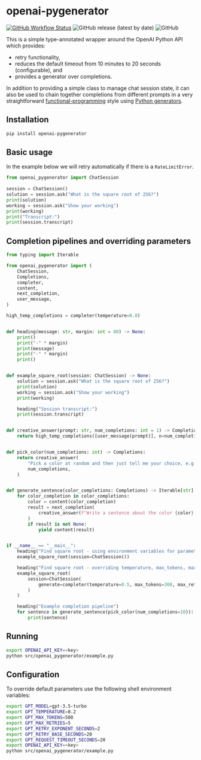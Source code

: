 # openai-pygenerator

[![GitHub Workflow Status](https://github.com/phelps-sg/openai-pygenerator/actions/workflows/python-package.yml/badge.svg)](https://github.com/phelps-sg/openai-pygenerator/actions/workflows/python-package.yml)
![GitHub release (latest by date)](https://img.shields.io/github/v/release/phelps-sg/openai-pygenerator)
![GitHub](https://img.shields.io/github/license/phelps-sg/openai-pygenerator?color=blue)

This is a simple type-annotated wrapper around the OpenAI Python API which provides:
- retry functionality,
- reduces the default timeout from 10 minutes to 20 seconds (configurable), and
- provides a generator over completions.
  
In addition to providing a simple class to manage chat session state, it can also be used to chain together completions from different prompts in a very straightforward [functional-programming](https://docs.python.org/3/howto/functional.html) style using [Python generators](https://docs.python.org/3/howto/functional.html#generators).

## Installation

~~~bash
pip install openai-pygenerator
~~~

## Basic usage

In the example below we will retry automatically if there is a `RateLimitError`.

~~~python
from openai_pygenerator import ChatSession
 
session = ChatSession()
solution = session.ask("What is the square root of 256?")
print(solution)
working = session.ask("Show your working")
print(working)
print("Transcript:")
print(session.transcript)
~~~

## Completion pipelines and overriding parameters

~~~python
from typing import Iterable

from openai_pygenerator import (
    ChatSession,
    Completions,
    completer,
    content,
    next_completion,
    user_message,
)

high_temp_completions = completer(temperature=0.8)


def heading(message: str, margin: int = 80) -> None:
    print()
    print("-" * margin)
    print(message)
    print("-" * margin)
    print()


def example_square_root(session: ChatSession) -> None:
    solution = session.ask("What is the square root of 256?")
    print(solution)
    working = session.ask("Show your working")
    print(working)

    heading("Session transcript:")
    print(session.transcript)


def creative_answer(prompt: str, num_completions: int = 1) -> Completions:
    return high_temp_completions([user_message(prompt)], n=num_completions)


def pick_color(num_completions: int) -> Completions:
    return creative_answer(
        "Pick a color at random and then just tell me your choice, e.g. 'red'",
        num_completions,
    )


def generate_sentence(color_completions: Completions) -> Iterable[str]:
    for color_completion in color_completions:
        color = content(color_completion)
        result = next_completion(
            creative_answer(f"Write a sentence about the color {color}.")
        )
        if result is not None:
            yield content(result)


if __name__ == "__main__":
    heading("Find square root - using environment variables for parameters")
    example_square_root(session=ChatSession())

    heading("Find square root - overriding temperature, max_tokens, max_retries")
    example_square_root(
        session=ChatSession(
            generate=completer(temperature=0.5, max_tokens=300, max_retries=5)
        )
    )

    heading("Example completion pipeline")
    for sentence in generate_sentence(pick_color(num_completions=10)):
        print(sentence)
~~~

## Running 

~~~bash
export OPENAI_API_KEY=<key>
python src/openai_pygenerator/example.py
~~~

## Configuration

To override default parameters use the following shell environment variables:

~~~bash
export GPT_MODEL=gpt-3.5-turbo
export GPT_TEMPERATURE=0.2
export GPT_MAX_TOKENS=500
export GPT_MAX_RETRIES=5
export GPT_RETRY_EXPONENT_SECONDS=2
export GPT_RETRY_BASE_SECONDS=20
export GPT_REQUEST_TIMEOUT_SECONDS=20
export OPENAI_API_KEY=<key>
python src/openai_pygenerator/example.py
~~~
